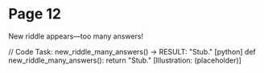 # Page 12

New riddle appears—too many answers!

// Code Task: new_riddle_many_answers() → RESULT: "Stub."
[python]
def new_riddle_many_answers():
    return "Stub."
[Illustration: (placeholder)]

